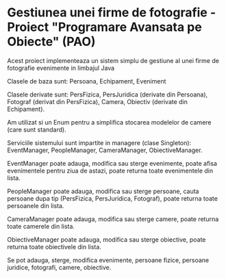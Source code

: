 # Gestiunea unei firme de fotografie - Proiect "Programare Avansata pe Obiecte" (PAO)

Acest proiect implementeaza un sistem simplu de gestiune al unei firme de fotografie evenimente in limbajul Java

Clasele de baza sunt: Persoana, Echipament, Eveniment

Clasele derivate sunt: PersFizica, PersJuridica (derivate din Persoana), Fotograf (derivat din PersFizica), Camera, Obiectiv (derivate din Echipament).

Am utilizat si un Enum pentru a simplifica stocarea modelelor de camere (care sunt standard).

Serviciile sistemului sunt impartite in managere (clase Singleton): EventManager, PeopleManager, CameraManager, ObiectiveManager.

EventManager poate adauga, modifica sau sterge evenimente, poate afisa evenimentele pentru ziua de astazi, poate returna toate evenimentele din lista.

PeopleManager poate adauga, modifica sau sterge persoane, cauta persoane dupa tip (PersFizica, PersJuridica, Fotograf), poate returna toate persoanele din lista.

CameraManager poate adauga, modifica sau sterge camere, poate returna toate camerele din lista.

ObiectiveManager poate adauga, modifica sau sterge obiective, poate returna toate obiectivele din lista.

Se pot adauga, sterge, modifica evenimente, persoane fizice, persoane juridice, fotografi, camere, obiective.
